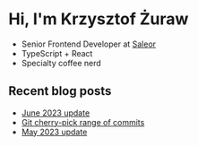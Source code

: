 # Hi, I'm Krzysztof Żuraw

- Senior Frontend Developer at [Saleor](hhttps://saleor.io/)
- TypeScript + React
- Specialty coffee nerd

## Recent blog posts

<!-- FEED-START -->
- [June 2023 update](https://krzysztofzuraw.com/blog/2023/june-update/)
- [Git cherry-pick range of commits](https://krzysztofzuraw.com/blog/2023/git-cherry-pick-range/)
- [May 2023 update](https://krzysztofzuraw.com/blog/2023/may-update/)
<!-- FEED-END -->
